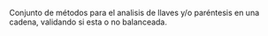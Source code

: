 Conjunto de métodos para el analisis de llaves y/o paréntesis en una cadena, validando si esta o no balanceada.